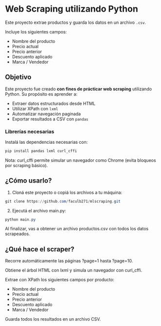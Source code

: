# Web Scraping utilizando Python

Este proyecto extrae productos y guarda los datos en un archivo `.csv`.

Incluye los siguientes campos:

- Nombre del producto
- Precio actual
- Precio anterior
- Descuento aplicado
- Marca / Vendedor

## Objetivo

Este proyecto fue creado **con fines de prácticar web scraping** utilizando Python. Su propósito es aprender a:

- Extraer datos estructurados desde HTML
- Utilizar XPath con `lxml`
- Automatizar navegación paginada
- Exportar resultados a CSV con `pandas`

### Librerías necesarias

Instalá las dependencias necesarias con:

```PowerShell
pip install pandas lxml curl_cffi
```
Nota: curl_cffi permite simular un navegador como Chrome (evita bloqueos por scraping básico).

## ¿Cómo usarlo?

1. Cloná este proyecto o copiá los archivos a tu máquina:
```PowerShell
git clone https://github.com/faculb271/mlscraping.git
```
2. Ejecutá el archivo main.py:
```PowerShell
python main.py
```
Al finalizar, vas a obtener un archivo productos.csv con todos los datos scrapeados.

## ¿Qué hace el scraper?

Recorre automáticamente las páginas ?page=1 hasta ?page=10.

Obtiene el árbol HTML con lxml y simula un navegador con curl_cffi.

Extrae con XPath los siguientes campos por producto:

- Nombre del producto
- Precio actual
- Precio anterior
- Descuento aplicado
- Marca / Vendedor

Guarda todos los resultados en un archivo CSV.
